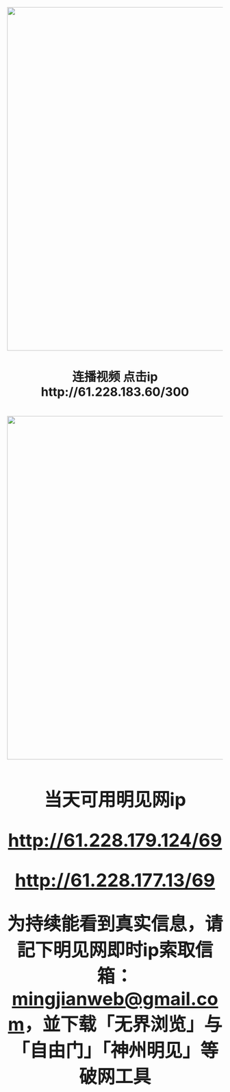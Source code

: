 <div align="center"><a href="http://61.228.183.60/300"><IMG SRC="https://github.com/gofanben/gm/blob/master/img-2/swspip.jpg" width=800></a>
<h1>连播视频 点击ip http://61.228.183.60/300 <h1>
 

<!-- <div align=center><h1><a href=https://git.io/souye>看更多真相 https://git.io/souye</h1></a></div> -->

<div align="center"><a href="http://61.228.179.124/69"><IMG SRC="https://github.com/gofanben/gm/blob/master/img-2/minjen.jpg" width=800></a>
<h2>当天可用明见网ip 

http://61.228.179.124/69

http://61.228.177.13/69

为持续能看到真实信息，请記下明见网即时ip索取信箱：mingjianweb@gmail.com，並下载「无界浏览」与「自由门」「神州明见」等破网工具</h2>



